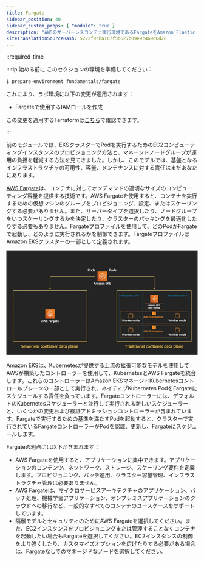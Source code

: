 ```yaml
---
title: Fargate
sidebar_position: 40
sidebar_custom_props: { "module": true }
description: "AWSのサーバーレスコンテナ実行環境であるFargateをAmazon Elastic Kubernetes Serviceで活用する。"
kiteTranslationSourceHash: 5222f9cba167f5b627b09e9c469d6d20
---
```


::required-time

:::tip 始める前に
このセクションの環境を準備してください：

```bash timeout=400 wait=30
$ prepare-environment fundamentals/fargate
```

これにより、ラボ環境に以下の変更が適用されます：

- Fargateで使用するIAMロールを作成

この変更を適用するTerraformは[こちら](https://github.com/VAR::MANIFESTS_OWNER/VAR::MANIFESTS_REPOSITORY/tree/VAR::MANIFESTS_REF/manifests/modules/fundamentals/fargate/.workshop/terraform)で確認できます。

:::

前のモジュールでは、EKSクラスターでPodを実行するためのEC2コンピューティングインスタンスのプロビジョニング方法と、マネージドノードグループが運用の負担を軽減する方法を見てきました。しかし、このモデルでは、基盤となるインフラストラクチャの可用性、容量、メンテナンスに対する責任はまだあなたにあります。

[AWS Fargate](https://aws.amazon.com/fargate/)は、コンテナに対してオンデマンドの適切なサイズのコンピューティング容量を提供する技術です。AWS Fargateを使用すると、コンテナを実行するための仮想マシンのグループをプロビジョニング、設定、またはスケーリングする必要がありません。また、サーバータイプを選択したり、ノードグループをいつスケーリングするかを決定したり、クラスターのパッキングを最適化したりする必要もありません。Fargateプロファイルを使用して、どのPodがFargateで起動し、どのように実行されるかを制御できます。FargateプロファイルはAmazon EKSクラスターの一部として定義されます。

![Fargate Architecture](./assets/fargate.webp)

Amazon EKSは、Kubernetesが提供する上流の拡張可能なモデルを使用してAWSが構築したコントローラーを使用して、KubernetesとAWS Fargateを統合します。これらのコントローラーはAmazon EKSマネージドKubernetesコントロールプレーンの一部として実行され、ネイティブKubernetes PodをFargateにスケジュールする責任を負っています。Fargateコントローラーには、デフォルトのKubernetesスケジューラーと並行して実行される新しいスケジューラーと、いくつかの変更および検証アドミッションコントローラーが含まれています。Fargateで実行するための基準を満たすPodを起動すると、クラスターで実行されているFargateコントローラーがPodを認識、更新し、Fargateにスケジュールします。

Fargateの利点には以下が含まれます：

- AWS Fargateを使用すると、アプリケーションに集中できます。アプリケーションのコンテンツ、ネットワーク、ストレージ、スケーリング要件を定義します。プロビジョニング、パッチ適用、クラスター容量管理、インフラストラクチャ管理は必要ありません。
- AWS Fargateは、マイクロサービスアーキテクチャのアプリケーション、バッチ処理、機械学習アプリケーション、オンプレミスアプリケーションのクラウドへの移行など、一般的なすべてのコンテナのユースケースをサポートしています。
- 隔離モデルとセキュリティのためにAWS Fargateを選択してください。また、EC2インスタンスをプロビジョニングまたは管理することなくコンテナを起動したい場合もFargateを選択してください。EC2インスタンスの制御をより強くしたり、カスタマイズオプションを広げたりする必要がある場合は、Fargateなしでのマネージドなノードを選択してください。
